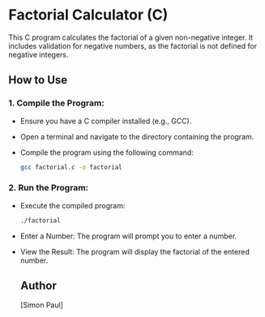 # Factorial Calculator (C)

This C program calculates the factorial of a given non-negative integer. It includes validation for negative numbers, as the factorial is not defined for negative integers.
## How to Use

### 1. Compile the Program:
- Ensure you have a C compiler installed (e.g., GCC).
- Open a terminal and navigate to the directory containing the program.
- Compile the program using the following command:

     ```bash
     gcc factorial.c -o factorial
     ```

### 2. Run the Program:
- Execute the compiled program:

     ```bash
     ./factorial
     ```

- Enter a Number:
  The program will prompt you to enter a number.

- View the Result:
  The program will display the factorial of the entered number.

  ## Author
  [Simon Paul]
